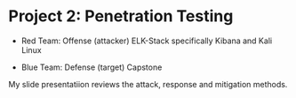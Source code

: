 # Project 2: Penetration Testing

   - Red Team: Offense (attacker) 
       ELK-Stack specifically Kibana and Kali Linux

   - Blue Team: Defense (target) 
      Capstone

My slide presentatiion reviews the attack, response and mitigation methods. 
